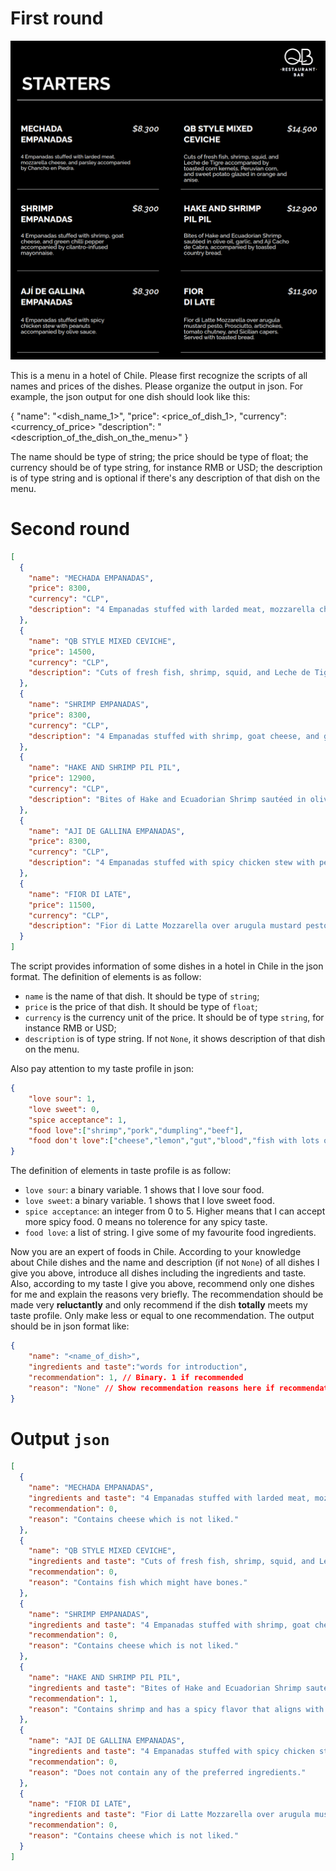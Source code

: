 # First round
![sample-chile-menu](/img/sample-chile-menu.png)

This is a menu in a hotel of Chile. Please first recognize the scripts of all names and prices of the dishes. Please organize the output in json. For example, the json output for one dish should look like this:

{
  "name": "<dish_name_1>",
  "price": <price_of_dish_1>,
  "currency": <currency_of_price>
  "description": "<description_of_the_dish_on_the_menu>"
}

The name should be type of string; the price should be type of float; the currency should be of type string, for instance RMB or USD; the description is of type string and is optional if there's any description of that dish on the menu.

# Second round

```json
[
  {
    "name": "MECHADA EMPANADAS",
    "price": 8300,
    "currency": "CLP",
    "description": "4 Empanadas stuffed with larded meat, mozzarella cheese, and parsley accompanied by Chancho en Piedra."
  },
  {
    "name": "QB STYLE MIXED CEVICHE",
    "price": 14500,
    "currency": "CLP",
    "description": "Cuts of fresh fish, shrimp, squid, and Leche de Tigre accompanied by toasted corn kernels, Peruvian corn, and sweet potato glazed in orange and anise."
  },
  {
    "name": "SHRIMP EMPANADAS",
    "price": 8300,
    "currency": "CLP",
    "description": "4 Empanadas stuffed with shrimp, goat cheese, and green chilli pepper accompanied by cilantro-infused mayonnaise."
  },
  {
    "name": "HAKE AND SHRIMP PIL PIL",
    "price": 12900,
    "currency": "CLP",
    "description": "Bites of Hake and Ecuadorian Shrimp sautéed in olive oil, garlic, and Aji Cacho de Cabra, accompanied by toasted country bread."
  },
  {
    "name": "AJI DE GALLINA EMPANADAS",
    "price": 8300,
    "currency": "CLP",
    "description": "4 Empanadas stuffed with spicy chicken stew with peanuts accompanied by olive sauce."
  },
  {
    "name": "FIOR DI LATE",
    "price": 11500,
    "currency": "CLP",
    "description": "Fior di Latte Mozzarella over arugula mustard pesto, Prosciutto, artichokes, tomato chutney, and Sicilian capers. Served with toasted bread."
  }
]
```
The script provides information of some dishes in a hotel in Chile in the json format. The definition of elements is as follow:

- `name` is the name of that dish. It should be type of `string`;
- `price` is the price of that dish. It should be type of `float`;
- `currency` is the currency unit of the price. It should be of type `string`, for instance RMB or USD;
- `description` is of type string. If not `None`, it shows description of that dish on the menu.

Also pay attention to my taste profile in json:

```json
{
    "love sour": 1,
    "love sweet": 0,
    "spice acceptance": 1,
    "food love":["shrimp","pork","dumpling","beef"],
    "food don't love":["cheese","lemon","gut","blood","fish with lots of fishbone"]
}
```

The definition of elements in taste profile is as follow:
- `love sour`: a binary variable. 1 shows that I love sour food.
- `love sweet`: a binary variable. 1 shows that I love sweet food.
- `spice acceptance`: an integer from 0 to 5. Higher means that I can accept more spicy food. 0 means no tolerence for any spicy taste.
- `food love`: a list of string. I give some of my favourite food ingredients.


Now you are an expert of foods in Chile. According to your knowledge about Chile dishes and the name and description (if not `None`) of all dishes I give you above, introduce all dishes including the ingredients and taste. Also, according to my taste I give you above, recommend only one dishes for me and explain the reasons very briefly. The recommendation should be made very **reluctantly** and only recommend if the dish **totally** meets my taste profile. Only make less or equal to one recommendation. The output should be in json format like:

```json
{
    "name": "<name_of_dish>",
    "ingredients and taste":"words for introduction",
    "recommendation": 1, // Binary. 1 if recommended
    "reason": "None" // Show recommendation reasons here if recommendation is 1 else None.
}
```


# Output `json`

```json
[
  {
    "name": "MECHADA EMPANADAS",
    "ingredients and taste": "4 Empanadas stuffed with larded meat, mozzarella cheese, and parsley accompanied by Chancho en Piedra. These empanadas offer a savory and rich flavor with a combination of tender meat, melted cheese, and fresh parsley.",
    "recommendation": 0,
    "reason": "Contains cheese which is not liked."
  },
  {
    "name": "QB STYLE MIXED CEVICHE",
    "ingredients and taste": "Cuts of fresh fish, shrimp, squid, and Leche de Tigre accompanied by toasted corn kernels, Peruvian corn, and sweet potato glazed in orange and anise. This ceviche features a tangy and refreshing taste with a mix of seafood and citrus flavors, balanced by sweet and anise-glazed sweet potato.",
    "recommendation": 0,
    "reason": "Contains fish which might have bones."
  },
  {
    "name": "SHRIMP EMPANADAS",
    "ingredients and taste": "4 Empanadas stuffed with shrimp, goat cheese, and green chili pepper accompanied by cilantro-infused mayonnaise. These empanadas offer a spicy kick with succulent shrimp and a creamy, tangy cheese filling.",
    "recommendation": 0,
    "reason": "Contains cheese which is not liked."
  },
  {
    "name": "HAKE AND SHRIMP PIL PIL",
    "ingredients and taste": "Bites of Hake and Ecuadorian Shrimp sautéed in olive oil, garlic, and Aji Cacho de Cabra, accompanied by toasted country bread. This dish provides a spicy and savory flavor with tender bites of hake and shrimp.",
    "recommendation": 1,
    "reason": "Contains shrimp and has a spicy flavor that aligns with taste preferences."
  },
  {
    "name": "AJI DE GALLINA EMPANADAS",
    "ingredients and taste": "4 Empanadas stuffed with spicy chicken stew with peanuts accompanied by olive sauce. These empanadas feature a rich and spicy chicken filling with a nutty taste.",
    "recommendation": 0,
    "reason": "Does not contain any of the preferred ingredients."
  },
  {
    "name": "FIOR DI LATE",
    "ingredients and taste": "Fior di Latte Mozzarella over arugula mustard pesto, Prosciutto, artichokes, tomato chutney, and Sicilian capers. Served with toasted bread. This dish offers a combination of creamy mozzarella, savory prosciutto, and tangy capers.",
    "recommendation": 0,
    "reason": "Contains cheese which is not liked."
  }
]
```










